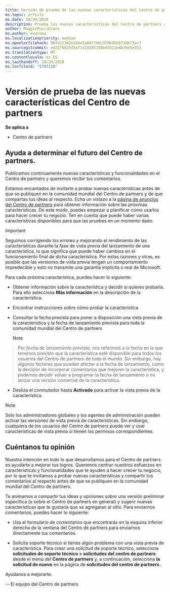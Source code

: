 ```yaml
---
title: Versión de prueba de las nuevas características del Centro de partners
ms.topic: article
ms.date: 10/29/2018
description: Prueba las nuevas características del Centro de partners antes de su lanzamiento y cuéntanos tu opinión. Ayuda a determinar el futuro del Centro de partners.
author: MaggiePucciEvans
ms.author: evansma
ms.localizationpriority: medium
ms.openlocfilehash: 96fe21302e2d4e5a06f7b6c970b95b8739673ac7
ms.sourcegitcommit: ed22f6825d3af1d19385198b4d511e4b39d5e353
ms.translationtype: MT
ms.contentlocale: es-ES
ms.lasthandoff: 10/29/2018
ms.locfileid: "5797128"
---
```

# <a name="test-drive-new-partner-center-features"></a>Versión de prueba de las nuevas características del Centro de partners

**Se aplica a**

- Centro de partners

## <a name="help-shape-the-future-of-partner-center"></a>Ayuda a determinar el futuro del Centro de partners.

Publicamos continuamente nuevas características y funcionalidades en el Centro de partners y queremos recibir tus comentarios. 

Estamos encantados de invitarte a probar nuevas características antes de que se publiquen en la comunidad mundial del Centro de partners y de que compartas tus ideas al respecto. Echa un vistazo a la [página de anuncios del Centro de partners](https://partnercenter.microsoft.com/pcv/announcements) para obtener información sobre las próximas características. De este modo, puedes empezar a planificar cómo usarlos para hacer crecer tu negocio. Ten en cuenta que puede haber varias características disponibles para que las pruebes en un momento dado.

> [!IMPORTANT]  
> Seguimos corrigiendo los errores y mejorando el rendimiento de las características durante la fase de vista previa del lanzamiento de una característica, lo que significa que puede haber cambios en el funcionamiento final de dicha característica. Por estas razones y otras, es posible que las versiones de vista previa tengan un comportamiento impredecible y esto no transmite una garantía implícita o real de Microsoft.

Para cada próxima característica, puedes hacer lo siguiente:

-   Obtener información sobre la característica y decidir si quieres probarla. Para ello selecciona **Más información** en la descripción de la característica. 

-   Encontrar instrucciones sobre cómo probar la característica

-   Consultar la fecha prevista para poner a disposición una vista previa de la característica y la fecha de lanzamiento prevista para toda la comunidad mundial del Centro de partners 

    > [!NOTE]  
>  Por *fecha de lanzamiento prevista*, nos referimos a la fecha en la que tenemos previsto que la característica esté disponible para todos los usuarios del Centro de partners de todo el mundo. Sin embargo, hay algunos factores que pueden afectar a la fecha de lanzamiento, como la decisión de incorporar comentarios que mejoren la característica, y podemos decidir volver a programar la fecha de lanzamiento o no lanzar una versión comercial de la característica.  

-   Desliza el conmutador hasta **Activado** para activar la vista previa de la característica.

> [!NOTE]  
>  Solo los administradores globales y los agentes de administración pueden activar las versiones de vista previa de características. Sin embargo, cualquiera de los usuarios del Centro de partners puede ver y usar características de vista previa si tienen los permisos correspondientes.
 
## <a name="tell-us-what-you-think"></a>Cuéntanos tu opinión

Nuestra intención en todo lo que desarrollamos para el Centro de partners es ayudarte a mejorar tus logros. Queremos centrar nuestros esfuerzos en características y funcionalidades que te ayuden a hacer crecer tu negocio, por lo que te invitamos a probar nuevas características y compartir tus comentarios al respecto antes de que se publiquen en la comunidad mundial del Centro de partners. 

Te animamos a compartir tus ideas y opiniones sobre una versión preliminar específica (o sobre el Centro de partners en general) y sugerir nuevas características que te gustaría que se agregaran al sitio. Para enviarnos comentarios, puedes hacer lo siguiente:  

-   Usa el formulario de comentarios que encontrarás en la esquina inferior derecha de la ventana del Centro de partners para enviarnos directamente tus comentarios. 

-   Solicita soporte técnico si tienes algún problema con una vista previa de característica. Para crear una solicitud de soporte técnico, selecciona **solicitudes de soporte técnico > solicitudes del centro de partners** desde el menú del **Centro de partners** y, a continuación, selecciona **la solicitud de nuevo** en la página de **solicitudes del centro de partners** .

Ayúdanos a mejorarte.

-- El equipo del Centro de partners

